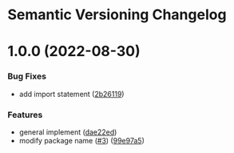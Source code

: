 # Semantic Versioning Changelog

# 1.0.0 (2022-08-30)


### Bug Fixes

* add import statement ([2b26119](https://github.com/casdoor/django-casdoor-auth/commit/2b26119fc4b96ac7b555aa7494f1913e4341e5ba))


### Features

* general implement ([dae22ed](https://github.com/casdoor/django-casdoor-auth/commit/dae22ed6dee6f1c5823f0f270e9d9e6206fb61df))
* modify package name ([#3](https://github.com/casdoor/django-casdoor-auth/issues/3)) ([99e97a5](https://github.com/casdoor/django-casdoor-auth/commit/99e97a5f3f0538695e3b8c42a8be82de0da3e6e8))
